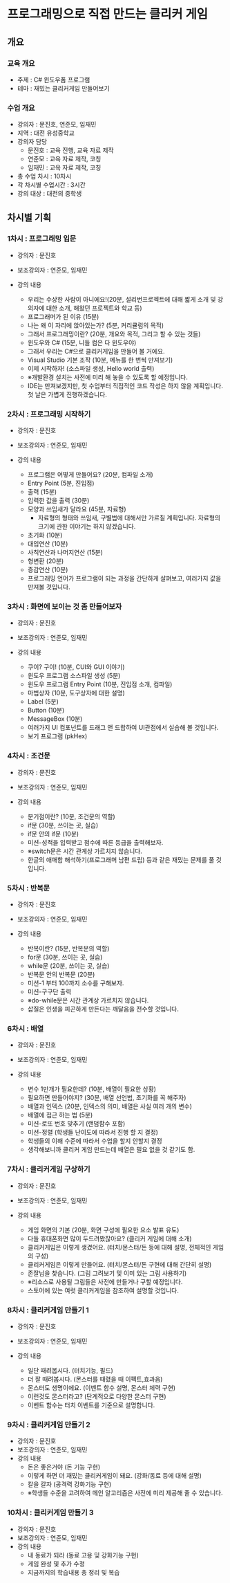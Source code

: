 # 프로그래밍으로 직접 만드는 클리커 게임

## 개요

### 교육 개요

* 주제 : C# 윈도우폼 프로그램
* 테마 : 재밌는 클리커게임 만들어보기

### 수업 개요

* 강의자 : 문진호, 연준모, 임재민
* 지역 : 대전 유성중학교
* 강의자 담당
	* 문진호 : 교육 진행, 교육 자료 제작
	* 연준모 : 교육 자료 제작, 코칭
	* 임재민 : 교육 자료 제작, 코칭
* 총 수업 차시 : 10차시
* 각 차시별 수업시간 : 3시간
* 강의 대상 : 대전의 중학생

## 차시별 기획

### 1차시 : 프로그래밍 입문
* 강의자 : 문진호
* 보조강의자 : 연준모, 임재민
* 강의 내용
    * 우리는 수상한 사람이 아니에요!(20분, 설리번프로젝트에 대해 짧게 소개 및 강의자에 대한 소개, 해왔던 프로젝트와 학교 등)
    * 프로그래머가 된 이유 (15분)
	* 나는 왜 이 자리에 앉아있는가? (5분, 커리큘럼의 목적)
	* 그래서 프로그래밍이란? (20분, 개요와 목적, 그리고 할 수 있는 것들)
	* 윈도우와 C# (15분, 니들 컴은 다 윈도우야)
	* 그래서 우리는 C#으로 클리커게임을 만들어 볼 거에요.
	* Visual Studio 기본 조작 (10분, 메뉴를 한 번씩 만져보기)
	* 이제 시작하자! (소스파일 생성, Hello world 출력)
	* ※개발환경 설치는 사전에 미리 해 놓을 수 있도록 할 예정입니다.
    
    - IDE는 만져보겠지만, 첫 수업부터 직접적인 코드 작성은 하지 않을 계획입니다. 첫 날은 가볍게 진행하겠습니다.

### 2차시 : 프로그래밍 시작하기
* 강의자 : 문진호
* 보조강의자 : 연준모, 임재민
* 강의 내용
	* 프로그램은 어떻게 만들어요? (20분, 컴파일 소개)
	* Entry Point (5분, 진입점)
	* 출력 (15분)
	* 입력한 값을 출력 (30분)
	* 모양과 쓰임새가 달라요 (45분, 자료형)
        - 자료형의 형태와 쓰임새, 구별법에 대해서만 가르칠 계획입니다. 자료형의 크기에 관한 이야기는 하지 않겠습니다.
	* 초기화 (10분)
    * 대입연산 (10분)
    * 사칙연산과 나머지연산 (15분)
    * 형변환 (20분)
    * 증감연산 (10분)
    
    - 프로그래밍 언어가 프로그램이 되는 과정을 간단하게 살펴보고, 여러가지 값을 만져볼 것입니다.
    
### 3차시 : 화면에 보이는 것 좀 만들어보자
* 강의자 : 문진호
* 보조강의자 : 연준모, 임재민
* 강의 내용
    * 쿠이? 구이! (10분, CUI와 GUI 이야기)
    * 윈도우 프로그램 소스파일 생성 (5분)
    * 윈도우 프로그램 Entry Point (10분, 진입점 소개, 컴파일)
    * 마법상자 (10분, 도구상자에 대한 설명)
    * Label (5분)
    * Button (10분)
    * MessageBox (10분)
    
    - 여러가지 UI 컴포넌트를 드래그 앤 드랍하여 UI관점에서 실습해 볼 것입니다.
    - 보기 프로그램 (pkHex)

### 4차시 : 조건문
* 강의자 : 문진호
* 보조강의자 : 연준모, 임재민
* 강의 내용
    * 분기점이란? (10분, 조건문의 역할)
    * if문 (30분, 쓰이는 곳, 실습)
    * if문 안의 if문 (10분)
    * 미션-성적을 입력받고 점수에 따른 등급을 출력해보자.
    * ※switch문은 시간 관계상 가르치지 않습니다.
    
    - 한글의 애매함 해석하기(프로그래머 남편 드립) 등과 같은 재밌는 문제를 풀 것입니다.

### 5차시 : 반복문
* 강의자 : 문진호
* 보조강의자 : 연준모, 임재민
* 강의 내용
    * 반복이란? (15분, 반복문의 역할)
    * for문 (30분, 쓰이는 곳, 실습)
    * while문 (20분, 쓰이는 곳, 실습)
    * 반복문 안의 반복문 (20분)
    * 미션-1 부터 100까지 소수를 구해보자.
    * 미션-구구단 출력
    * ※do-while문은 시간 관계상 가르치지 않습니다.
    
    - 삽질은 인생을 피곤하게 만든다는 깨달음을 전수할 것입니다.

### 6차시 : 배열
* 강의자 : 문진호
* 보조강의자 : 연준모, 임재민
* 강의 내용
    * 변수 1만개가 필요한데? (10분, 배열이 필요한 상황)
    * 필요하면 만들어야지? (30분, 배열 선언법, 초기화를 꼭 해주자)
    * 배열과 인덱스 (20분, 인덱스의 의미, 배열은 사실 여러 개의 변수)
    * 배열에 접근 하는 법 (5분)
    * 미션-로또 번호 맞추기 (랜덤함수 포함)
    * 미션-정렬 (학생들 난이도에 따라서 진행 할 지 결정)
    
    - 학생들의 이해 수준에 따라서 수업을 할지 안할지 결정
    - 생각해보니까 클리커 게임 만드는데 배열은 필요 없을 것 같기도 함.

### 7차시 : 클리커게임 구상하기
* 강의자 : 문진호
* 보조강의자 : 연준모, 임재민
* 강의 내용
    * 게임 화면의 기본 (20분, 화면 구성에 필요한 요소 발표 유도)
    * 다들 휴대폰화면 많이 두드려봤잖아요? (클리커 게임에 대해 소개)
    * 클리커게임은 이렇게 생겼어요. (터치/몬스터/돈 등에 대해 설명, 전체적인 게임의 구성)
    * 클리커게임은 이렇게 만들어요. (터치/몬스터/돈 구현에 대해 간단히 설명)
    * 존잘님을 찾습니다. (그림 그려보기 및 이미 있는 그림 사용하기)
    * ※리소스로 사용될 그림들은 사전에 만들거나 구할 예정입니다.
    
    - 스토어에 있는 여럿 클리커게임을 참조하여 설명할 것입니다.

### 8차시 : 클리커게임 만들기 1
* 강의자 : 문진호
* 보조강의자 : 연준모, 임재민
* 강의 내용
    * 일단 때려봅시다. (터치기능, 필드)
    * 더 잘 때려봅시다. (몬스터를 때렸을 때 이펙트,효과음)
    * 몬스터도 생명이에요. (이벤트 함수 설명, 몬스터 체력 구현)
    * 이런것도 몬스터라고? (단계적으로 다양한 몬스터 구현)
    
    - 이벤트 함수는 터치 이벤트를 기준으로 설명합니다.

### 9차시 : 클리커게임 만들기 2
* 강의자 : 문진호
* 보조강의자 : 연준모, 임재민
* 강의 내용
    * 돈은 좋은거야 (돈 기능 구현)
    * 이렇게 하면 더 재밌는 클리커게임이 돼요. (강화/동료 등에 대해 설명)
    * 칼을 갈자 (공격력 강화기능 구현)
    * ※학생들 수준을 고려하여 메인 알고리즘은 사전에 미리 제공해 줄 수 있습니다.
    
### 10차시 : 클리커게임 만들기 3
* 강의자 : 문진호
* 보조강의자 : 연준모, 임재민
* 강의 내용
    * 내 동료가 되라 (동료 고용 및 강화기능 구현)
    * 게임 완성 및 추가 수정
    * 지금까지의 학습내용 총 정리 및 복습